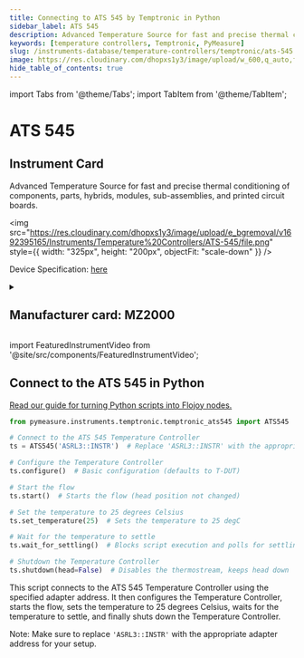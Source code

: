 ```yaml
---
title: Connecting to ATS 545 by Temptronic in Python
sidebar_label: ATS 545
description: Advanced Temperature Source for fast and precise thermal conditioning of components, parts, hybrids, modules, sub-assemblies, and printed circuit boards.
keywords: [temperature controllers, Temptronic, PyMeasure]
slug: /instruments-database/temperature-controllers/temptronic/ats-545
image: https://res.cloudinary.com/dhopxs1y3/image/upload/w_600,q_auto,f_auto/e_bgremoval/v1692395165/Instruments/Temperature%20Controllers/ATS-545/file.jpg
hide_table_of_contents: true
---
```


import Tabs from '@theme/Tabs';
import TabItem from '@theme/TabItem';

# ATS 545

## Instrument Card

<div className="flex">

<div>

Advanced Temperature Source for fast and precise thermal conditioning of components, parts, hybrids, modules, sub-assemblies, and printed circuit boards.

</div>

<img src="https://res.cloudinary.com/dhopxs1y3/image/upload/e_bgremoval/v1692395165/Instruments/Temperature%20Controllers/ATS-545/file.png" style={{ width: "325px", height: "200px", objectFit: "scale-down" }} />

</div>

<div className="flex text-center">

<p>Device Specification: <a target="\_blank" href="https://maximinstruments.com/pdf_files/TEMPTRONIC_ATS_545M_Datasheet.pdf">here</a></p>

</div>

<details style={{ marginTop: "15px"}}>
<summary><h2>Manufacturer card: MZ2000</h2></summary>

<img src="https://res.cloudinary.com/dhopxs1y3/image/upload/v1692806163/Instruments/Vendor%20Logos/Temptronic.png" style={{ width: "100%", height: "170px",objectFit: "scale-down" }} />

**Temptronic** temperature forcing systems, are designed for testing and characterization of semiconductors, ICs, chips, electronics, and materials.

<ul>
  <li>Headquarters: USA</li>
  <li>Yearly Revenue (millions, USD): 19.0</li>
  <li>Vendor Website: <a href="https://www.intestthermal.com/temptronic">here</a></li>
</ul>
</details>

import FeaturedInstrumentVideo from '@site/src/components/FeaturedInstrumentVideo';

<FeaturedInstrumentVideo category='WIDGET2000' manufacturer='MZ2000'></FeaturedInstrumentVideo>


## Connect to the ATS 545 in Python

[Read our guide for turning Python scripts into Flojoy nodes.](https://docs.flojoy.ai/custom-nodes/creating-custom-node/)
<Tabs>

<TabItem value="Flojoy" label="Flojoy" className="flojoy-instrument-tabs">

<NodeCardCollection category='WIDGET2000' manufacturer='MZ2000'></NodeCardCollection>

</TabItem>
<TabItem value="PyMeasure" label="PyMeasure">


```python
from pymeasure.instruments.temptronic.temptronic_ats545 import ATS545

# Connect to the ATS 545 Temperature Controller
ts = ATS545('ASRL3::INSTR')  # Replace 'ASRL3::INSTR' with the appropriate adapter address

# Configure the Temperature Controller
ts.configure()  # Basic configuration (defaults to T-DUT)

# Start the flow
ts.start()  # Starts the flow (head position not changed)

# Set the temperature to 25 degrees Celsius
ts.set_temperature(25)  # Sets the temperature to 25 degC

# Wait for the temperature to settle
ts.wait_for_settling()  # Blocks script execution and polls for settling

# Shutdown the Temperature Controller
ts.shutdown(head=False)  # Disables the thermostream, keeps head down
```

This script connects to the ATS 545 Temperature Controller using the specified adapter address. It then configures the Temperature Controller, starts the flow, sets the temperature to 25 degrees Celsius, waits for the temperature to settle, and finally shuts down the Temperature Controller.

Note: Make sure to replace `'ASRL3::INSTR'` with the appropriate adapter address for your setup.

</TabItem>
</Tabs>